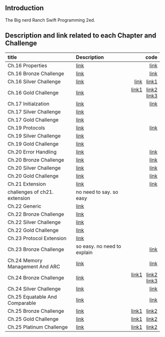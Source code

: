 ## Introduction
The Big nerd Ranch Swift Programming 2ed.

## Description and link related to each Chapter and Challenge

| title      | Description| code        | 
|:-----------|:-----------|------------:|
|Ch.16 Properties |[link](https://haeseongpark.github.io/swift/BNRSwift-EndOfChapter16/)   |   [link](https://github.com/HaeSeongPark/BNRSwift/tree/master/16MonsterTown)|
|Ch.16 Bronze Challenge |[link](https://haeseongpark.github.io/swift/BNRSwift-Ch.16-Bronze-Challenge/)   |   [link](https://github.com/HaeSeongPark/BNRSwift/blob/master/16MonsterTown/MonsterTown/Town.swift#L15)|
|Ch.16 Silver Challenge |[link](https://haeseongpark.github.io/swift/BNRSwift-Ch.16-Silver-Challenge/#)   |    [link](https://github.com/HaeSeongPark/BNRSwift/blob/master/16MonsterTown/MonsterTown/Mayor.swift) &nbsp; [link1](https://github.com/HaeSeongPark/BNRSwift/blob/master/16MonsterTown/MonsterTown/Town.swift#L21)|
|Ch.16 Gold Challenge |[link](https://haeseongpark.github.io/swift/BNRSwift-Ch.16-Gold-Challenge/#)   |     [link1](https://github.com/HaeSeongPark/BNRSwift/blob/master/16MonsterTown/MonsterTown/Mayor.swift#L13) &nbsp; [link2](https://github.com/HaeSeongPark/BNRSwift/blob/master/16MonsterTown/MonsterTown/Mayor.swift#L31) &nbsp; [link3](https://github.com/HaeSeongPark/BNRSwift/blob/master/16MonsterTown/MonsterTown/Town.swift#L58)|
|Ch.17 Initialzation |[link](https://haeseongpark.github.io/swift/BNRSwift-EndOfChapter17/)   |   [link](https://github.com/HaeSeongPark/BNRSwift/tree/master/17MonsterTown)|
|Ch.17 Silver Challenge |[link](https://haeseongpark.github.io/swift/BNRSwift-Ch.17-Silver-Challenge/)   |  |
|Ch.17 Gold Challenge |[link](https://haeseongpark.github.io/swift/BNRSwift-Ch.17-Gold-Challenge/#)   |  |
|Ch.19 Protocols |[link](https://haeseongpark.github.io/swift/BNRSwift-EndOfChapter19/)   |   [link](https://github.com/HaeSeongPark/BNRSwift/tree/master/17MonsterTown)|
|Ch.19 Silver Challenge |[link](https://haeseongpark.github.io/swift/BNRSwift-Ch.19-Silver-Challenge/)   |  |
|Ch.19 Gold Challenge |[link](https://haeseongpark.github.io/swift/BNRSwift-Ch.19-Gold-Challenge/)   |  |
|Ch.20 Error Handling |[link](https://haeseongpark.github.io/swift/BNRSwift-EndOfChapter20/)   |   [link](https://github.com/HaeSeongPark/BNRSwift/blob/master/20ErrorHandling.playground/Contents.swift)|
|Ch.20 Bronze Challenge |[link](https://haeseongpark.github.io/swift/BNRSwift-Ch.20-Bronze-Challenge/#)   |   [link](https://github.com/HaeSeongPark/BNRSwift/commit/3a881f317f856b35c422d69cef7351beda91e64d)|
|Ch.20 Silver Challenge |[link](https://haeseongpark.github.io/swift/BNRSwift-Ch.20-Silver-Challenge/#)   |   [link](https://github.com/HaeSeongPark/BNRSwift/commit/a2b98ec595c30cd1f380d9fa84f6999efd058365)|
|Ch.20 Gold Challenge |[link](https://haeseongpark.github.io/swift/BNRSwift-Ch.20-Gold-Challenge/#)   |     [link](https://github.com/HaeSeongPark/BNRSwift/commit/54f1fea9861272d899a6e001ca3d3b8a5d4a21eb)
|Ch.21 Extension |[link](https://haeseongpark.github.io/swift/BNRSwift-EndOfChapter21/#)   |   [link](hhttps://github.com/HaeSeongPark/BNRSwift/blob/master/21Extension.playground/Contents.swift)|
|challenges of ch21. extension| no need to say. so easy|
|Ch.22 Generic |[link](https://haeseongpark.github.io/swift/BNRSwift-EndOfChapter22/)  ||
|Ch.22 Bronze Challenge |[link](https://haeseongpark.github.io/swift/BNRSwift-Ch.22-Bronze-Challenge/)   |  |
|Ch.22 Silver Challenge |[link](https://haeseongpark.github.io/swift/BNRSwift-Ch.22-Silver-Challenge/)   | |
|Ch.22 Gold Challenge |[link](https://haeseongpark.github.io/swift/BNRSwift-Ch.22-Gold-Challenge/)   | 
|Ch.23 Protocol Extension |[link](https://haeseongpark.github.io/swift/BNRSwift-EndOfChapter23)  ||
|Ch.23 Bronze Challenge | so easy. no need to explain   | [link](https://github.com/HaeSeongPark/BNRSwift/commit/d4800228e33bf77b9d636fd11a6224f9d617d58c) |
|Ch.24 Memory Management And ARC |[link](https://haeseongpark.github.io/swift/BNRSwift-EndOfChapter24/)   |   [link](https://github.com/HaeSeongPark/BNRSwift/tree/master/24CyclicalAssets/CyclicalAssets)|
|Ch.24 Bronze Challenge |[link](https://haeseongpark.github.io/swift/BNRSwift-Ch.24-Bronze-Challenge/)   |   [link1](https://github.com/HaeSeongPark/BNRSwift/blob/master/24CyclicalAssets/CyclicalAssets/Person.swift#L45)  &nbsp;  [link2](https://github.com/HaeSeongPark/BNRSwift/blob/master/24CyclicalAssets/CyclicalAssets/Accountant.swift/#L26) &nbsp; [link3](https://github.com/HaeSeongPark/BNRSwift/blob/master/24CyclicalAssets/CyclicalAssets/Asset.swift#L33)|
|Ch.24 Silver Challenge |[link](https://haeseongpark.github.io/swift/BNRSwift-Ch.24-Silver-Challenge/)   |   [link](https://github.com/HaeSeongPark/BNRSwift/blob/master/24CyclicalAssets/CyclicalAssets/Person.swift#L33)|
|Ch.25 Equatable And Comparable |[link](https://haeseongpark.github.io/swift/BNRSwift-EndOfChapter25/)   |   [link](https://github.com/HaeSeongPark/BNRSwift/tree/master/25Comparison.playground/Pages)|
|Ch.25 Bronze Challenge |[link](https://haeseongpark.github.io/swift/BNRSwift-Ch.25-Bronze-Challenge/)   |   [link1](https://github.com/HaeSeongPark/BNRSwift/blob/master/25Comparison.playground/Pages/Chapter25.xcplaygroundpage/Contents.swift#L39)  &nbsp;  [link2](https://github.com/HaeSeongPark/BNRSwift/blob/master/25Comparison.playground/Pages/Chapter25.xcplaygroundpage/Contents.swift#L63)|
|Ch.25 Gold Challenge |[link](https://haeseongpark.github.io/swift/BNRSwift-Ch.25-Gold-Challenge/)   |   [link1](https://github.com/HaeSeongPark/BNRSwift/blob/master/25Comparison.playground/Pages/Chapter25.xcplaygroundpage/Contents.swift#L66) &nbsp; [link2](https://github.com/HaeSeongPark/BNRSwift/blob/master/25Comparison.playground/Pages/Chapter25.xcplaygroundpage/Contents.swift#L82)|
|Ch.25 Platinum Challenge |[link](https://haeseongpark.github.io/swift/BNRSwift-Ch.25-Platinum-Challenge/)   |   [link1](https://github.com/HaeSeongPark/BNRSwift/blob/master/25Comparison.playground/Pages/Chapter25.xcplaygroundpage/Contents.swift#L25) &nbsp; [link2](https://github.com/HaeSeongPark/BNRSwift/blob/master/25Comparison.playground/Pages/Chapter25.xcplaygroundpage/Contents.swift#L88)|
